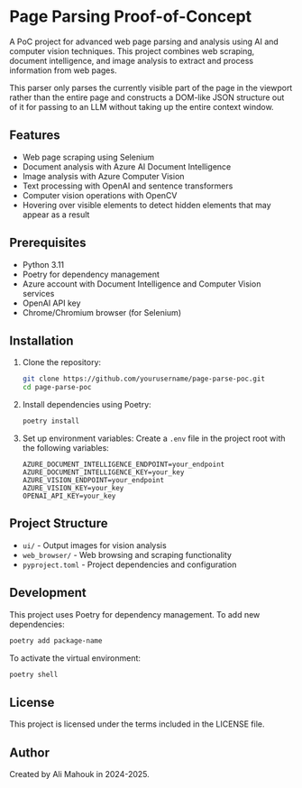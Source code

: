 # Page Parsing Proof-of-Concept

A PoC project for advanced web page parsing and analysis using AI and computer vision techniques. This project combines web scraping, document intelligence, and image analysis to extract and process information from web pages.

This parser only parses the currently visible part of the page in the viewport rather than the entire page and constructs a DOM-like JSON structure out of it for passing to an LLM without taking up the entire context window.

## Features

- Web page scraping using Selenium
- Document analysis with Azure AI Document Intelligence
- Image analysis with Azure Computer Vision
- Text processing with OpenAI and sentence transformers
- Computer vision operations with OpenCV
- Hovering over visible elements to detect hidden elements that may appear as a result

## Prerequisites

- Python 3.11
- Poetry for dependency management
- Azure account with Document Intelligence and Computer Vision services
- OpenAI API key
- Chrome/Chromium browser (for Selenium)

## Installation

1. Clone the repository:

    ```bash
    git clone https://github.com/yourusername/page-parse-poc.git
    cd page-parse-poc
    ```

2. Install dependencies using Poetry:

    ```bash
    poetry install
    ```

3. Set up environment variables:
    Create a `.env` file in the project root with the following variables:

    ```
    AZURE_DOCUMENT_INTELLIGENCE_ENDPOINT=your_endpoint
    AZURE_DOCUMENT_INTELLIGENCE_KEY=your_key
    AZURE_VISION_ENDPOINT=your_endpoint
    AZURE_VISION_KEY=your_key
    OPENAI_API_KEY=your_key
    ```

## Project Structure

- `ui/` - Output images for vision analysis
- `web_browser/` - Web browsing and scraping functionality
- `pyproject.toml` - Project dependencies and configuration

## Development

This project uses Poetry for dependency management. To add new dependencies:

```bash
poetry add package-name
```

To activate the virtual environment:

```bash
poetry shell
```

## License

This project is licensed under the terms included in the LICENSE file.

## Author

Created by Ali Mahouk in 2024-2025.

